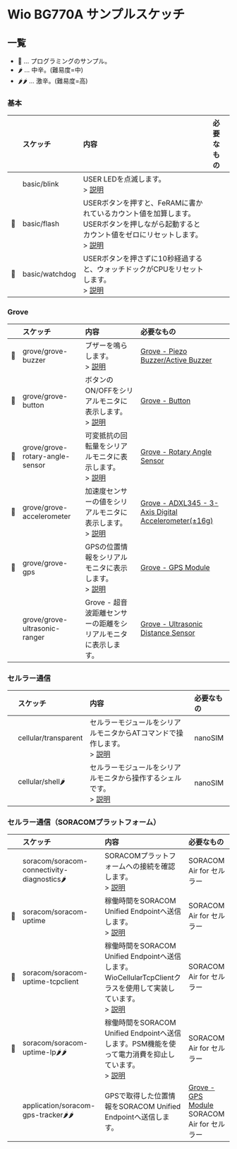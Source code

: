 # Wio BG770A サンプルスケッチ

## 一覧

* 📝 ... プログラミングのサンプル。
* 🌶️ ... 中辛。(難易度=中)
* 🌶️🌶️ ... 激辛。(難易度=高)

### 基本

||スケッチ|内容|必要なもの|
|:--|:--|:--|:--|
||basic/blink|USER LEDを点滅します。<br>> [説明](examples/basic/blink.md)||
|📝|basic/flash|USERボタンを押すと、FeRAMに書かれているカウント値を加算します。USERボタンを押しながら起動するとカウント値をゼロにリセットします。<br>> [説明](examples/basic/flash.md)||
|📝|basic/watchdog|USERボタンを押さずに10秒経過すると、ウォッチドックがCPUをリセットします。<br>> [説明](examples/basic/watchdog.md)||

### Grove

||スケッチ|内容|必要なもの|
|:--|:--|:--|:--|
|📝|grove/grove-buzzer|ブザーを鳴らします。<br>> [説明](examples/grove/grove-buzzer.md)|[Grove - Piezo Buzzer/Active Buzzer](https://www.seeedstudio.com/Grove-Buzzer.html)|
|📝|grove/grove-button|ボタンのON/OFFをシリアルモニタに表示します。<br>> [説明](examples/grove/grove-button.md)|[Grove - Button](https://www.seeedstudio.com/Grove-Button.html)|
|📝|grove/grove-rotary-angle-sensor|可変抵抗の回転量をシリアルモニタに表示します。<br>> [説明](examples/grove/grove-rotary-angle-sensor.md)|[Grove - Rotary Angle Sensor](https://www.seeedstudio.com/Grove-Rotary-Angle-Sensor.html)|
|📝|grove/grove-accelerometer|加速度センサーの値をシリアルモニタに表示します。<br>> [説明](examples/grove/grove-accelerometer.md)|[Grove - ADXL345 - 3-Axis Digital Accelerometer(±16g)](https://www.seeedstudio.com/Grove-3-Axis-Digital-Accelerometer-16g.html)|
|📝|grove/grove-gps|GPSの位置情報をシリアルモニタに表示します。<br>> [説明](examples/grove/grove-gps.md)|[Grove - GPS Module](https://www.seeedstudio.com/Grove-GPS-Module.html)|
||grove/grove-ultrasonic-ranger|Grove - 超音波距離センサーの距離をシリアルモニタに表示します。|[Grove - Ultrasonic Distance Sensor](https://www.seeedstudio.com/Grove-Ultrasonic-Distance-Sensor.html)|

### セルラー通信

||スケッチ|内容|必要なもの|
|:--|:--|:--|:--|
||cellular/transparent|セルラーモジュールをシリアルモニタからATコマンドで操作します。<br>> [説明](examples/cellular/transparent.md)|nanoSIM|
||cellular/shell🌶️|セルラーモジュールをシリアルモニタから操作するシェルです。<br>> [説明](examples/cellular/shell.md)|nanoSIM|

### セルラー通信（SORACOMプラットフォーム）

||スケッチ|内容|必要なもの|
|:--|:--|:--|:--|
||soracom/soracom-connectivity-diagnostics🌶️|SORACOMプラットフォームへの接続を確認します。<br>> [説明](examples/soracom/soracom-connectivity-diagnostics.md)|SORACOM Air for セルラー|
|📝|soracom/soracom-uptime|稼働時間をSORACOM Unified Endpointへ送信します。<br>> [説明](examples/soracom/soracom-uptime.md)|SORACOM Air for セルラー|
|📝|soracom/soracom-uptime-tcpclient|稼働時間をSORACOM Unified Endpointへ送信します。<br>WioCellularTcpClientクラスを使用して実装しています。<br>> [説明](examples/soracom/soracom-uptime-tcpclient.md)|SORACOM Air for セルラー|
|📝|soracom/soracom-uptime-lp🌶️🌶️|稼働時間をSORACOM Unified Endpointへ送信します。PSM機能を使って電力消費を抑止しています。<br>> [説明](examples/soracom/soracom-uptime-lp.md)|SORACOM Air for セルラー|
||application/soracom-gps-tracker🌶️🌶️|GPSで取得した位置情報をSORACOM Unified Endpointへ送信します。|[Grove - GPS Module](https://www.seeedstudio.com/Grove-GPS-Module.html)<br>SORACOM Air for セルラー|
